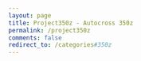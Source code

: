 ```yaml
---
layout: page
title: Project350z - Autocross 350z
permalink: /project350z
comments: false
redirect_to: /categories#350z
---
```


